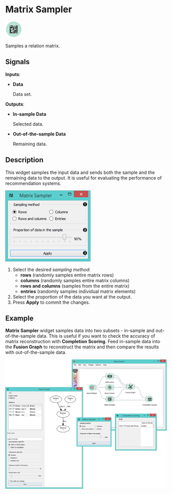 Matrix Sampler
==============

![Matrix Sampler icon](icons/matrix-sampler.png)

Samples a relation matrix.

Signals
-------

**Inputs**:

- **Data**

  Data set.

**Outputs**:

- **In-sample Data**

  Selected data.
  
- **Out-of-the-sample Data**

  Remaining data.

Description
-----------

This widget samples the input data and sends both the sample and the remaining
data to the output. It is useful for evaluating the performance of recommendation
systems.

![Matrix Sampler widget](images/MatrixSampler-stamped.png)

1. Select the desired *sampling method*:
   - **rows** (randomly samples entire matrix rows)
   - **columns** (randomly samples entire matrix columns)
   - **rows and columns** (samples from the entire matrix)
   - **entries** (randomly samples individual matrix elements)
2. Select the proportion of the data you want at the output.
3. Press **Apply** to commit the changes.

Example
-------

**Matrix Sampler** widget samples data into two subsets - in-sample and
out-of-the-sample data. This is useful if you want to check the accuracy
of matrix reconstruction with **Completion Scoring**. Feed in-sample data
into the **Fusion Graph** to reconstruct the matrix and then compare
the results with out-of-the-sample data.

<img src="images/MatrixSampler-Example2.png" alt="image" width="600">
